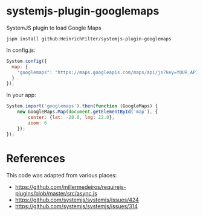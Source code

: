 # systemjs-plugin-googlemaps

SystemJS plugin to load Google Maps

```
jspm install github:HeinrichFilter/systemjs-plugin-googlemaps
```

In config.js:

``` javascript
System.config({
  map: {
    "googlemaps": "https://maps.googleapis.com/maps/api/js?key=YOUR_API_KEY&libraries=places!HeinrichFilter/systemjs-plugin-googlemaps/googlemaps"
  }
});
```

In your app:

``` javascript
System.import('googlemaps').then(function (GoogleMaps) {
    new GoogleMaps.Map(document.getElementById('map'), {
        center: {lat: -28.0, lng: 22.0},
        zoom: 6
    });
});
```

# References

This code was adapted from various places:

- https://github.com/millermedeiros/requirejs-plugins/blob/master/src/async.js
- https://github.com/systemjs/systemjs/issues/424
- https://github.com/systemjs/systemjs/issues/314
